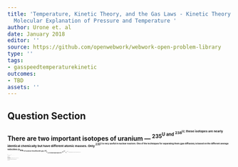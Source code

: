 ```yaml
---
title: 'Temperature, Kinetic Theory, and the Gas Laws - Kinetic Theory: Atomic and
  Molecular Explanation of Pressure and Temperature '
author: Urone et. al
date: January 2018
editor: ''
source: https://github.com/openwebwork/webwork-open-problem-library
type: ''
tags:
- gasspeedtemperaturekinetic
outcomes:
- TBD
assets: ''
---
```


## Question Section 

<b>
There are two important isotopes of uranium —  <sup>235<sup>U and <sup>238<sup>U; these isotopes are nearly identical chemically but have different atomic masses. Only <sup>235<sup>U is very useful in nuclear reactors. One of the techniques for separating them (gas diffusion) is based on the different average velocities (v<sub>rms<sub>) of uranium hexafluoride gas, UF<sub>6<sub>.
a) The molecular masses for  <sup>235<sup>U UF<sub>6<sub>  and <sup>238<sup>U UF<sub>6<sub> are(M235)(kgmol) and(M238)(kgmol), respectively. What is the ratio of their average velocities?
ans_rule(40)

## A
The molecular masses for  <sup>235<sup>U UF<sub>6<sub>  and <sup>238<sup>U UF<sub>6<sub> are(M235)(kgmol) and(M238)(kgmol), respectively. What is the ratio of their average velocities?
### Answer Section


## Answer Section

from random import randrange
speed = randrange(1,2,0.01)
M235 = 0.349
M238 = 0.352
R = 8.314

ratio = sqrt(M238/M235)

LHS = ((speed**2)/(3*R))
RHS = ((sqrt(M238)-sqrt(M235))/(sqrt(M238*M235)))**2

temp = (LHS)/(RHS)